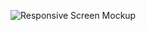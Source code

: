 ![Responsive Screen Mockup](https://github.com/erShiaVa/Responsiv-Travel-Onepager-React.js-TailwindCSS/assets/137787875/1ce96028-5f75-4687-8b78-5fab86b317dc)
